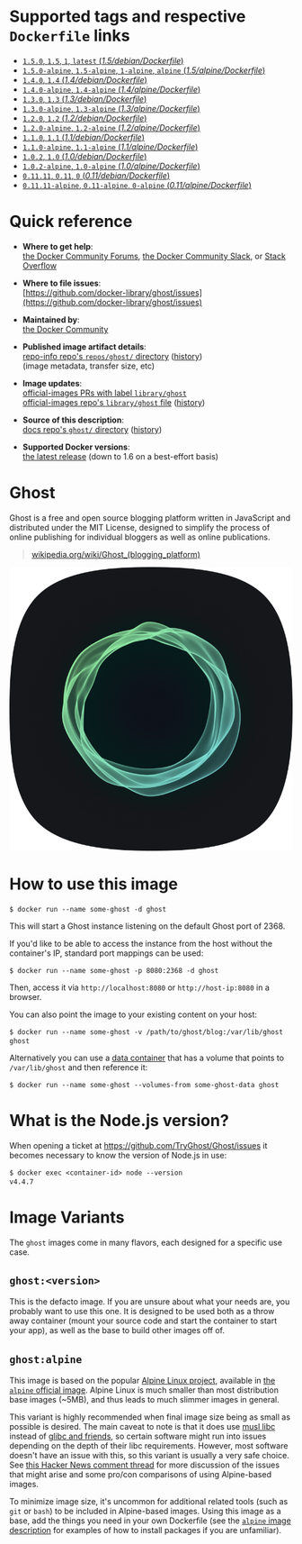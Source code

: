 <!--

********************************************************************************

WARNING:

    DO NOT EDIT "ghost/README.md"

    IT IS AUTO-GENERATED

    (from the other files in "ghost/" combined with a set of templates)

********************************************************************************

-->

# Supported tags and respective `Dockerfile` links

-	[`1.5.0`, `1.5`, `1`, `latest` (*1.5/debian/Dockerfile*)](https://github.com/docker-library/ghost/blob/4c1b126867a8c4c5ffa3aef8d4731d98e3d653ab/1.5/debian/Dockerfile)
-	[`1.5.0-alpine`, `1.5-alpine`, `1-alpine`, `alpine` (*1.5/alpine/Dockerfile*)](https://github.com/docker-library/ghost/blob/4c1b126867a8c4c5ffa3aef8d4731d98e3d653ab/1.5/alpine/Dockerfile)
-	[`1.4.0`, `1.4` (*1.4/debian/Dockerfile*)](https://github.com/docker-library/ghost/blob/15d038088197ab5daa697910a8816c70b34640f2/1.4/debian/Dockerfile)
-	[`1.4.0-alpine`, `1.4-alpine` (*1.4/alpine/Dockerfile*)](https://github.com/docker-library/ghost/blob/15d038088197ab5daa697910a8816c70b34640f2/1.4/alpine/Dockerfile)
-	[`1.3.0`, `1.3` (*1.3/debian/Dockerfile*)](https://github.com/docker-library/ghost/blob/9aeff503853b72b3885268e46dc591ca1f3451eb/1.3/debian/Dockerfile)
-	[`1.3.0-alpine`, `1.3-alpine` (*1.3/alpine/Dockerfile*)](https://github.com/docker-library/ghost/blob/9aeff503853b72b3885268e46dc591ca1f3451eb/1.3/alpine/Dockerfile)
-	[`1.2.0`, `1.2` (*1.2/debian/Dockerfile*)](https://github.com/docker-library/ghost/blob/34ab977f879ef312ae4dcd80af57ceaa52982eb9/1.2/debian/Dockerfile)
-	[`1.2.0-alpine`, `1.2-alpine` (*1.2/alpine/Dockerfile*)](https://github.com/docker-library/ghost/blob/34ab977f879ef312ae4dcd80af57ceaa52982eb9/1.2/alpine/Dockerfile)
-	[`1.1.0`, `1.1` (*1.1/debian/Dockerfile*)](https://github.com/docker-library/ghost/blob/34ab977f879ef312ae4dcd80af57ceaa52982eb9/1.1/debian/Dockerfile)
-	[`1.1.0-alpine`, `1.1-alpine` (*1.1/alpine/Dockerfile*)](https://github.com/docker-library/ghost/blob/34ab977f879ef312ae4dcd80af57ceaa52982eb9/1.1/alpine/Dockerfile)
-	[`1.0.2`, `1.0` (*1.0/debian/Dockerfile*)](https://github.com/docker-library/ghost/blob/34ab977f879ef312ae4dcd80af57ceaa52982eb9/1.0/debian/Dockerfile)
-	[`1.0.2-alpine`, `1.0-alpine` (*1.0/alpine/Dockerfile*)](https://github.com/docker-library/ghost/blob/34ab977f879ef312ae4dcd80af57ceaa52982eb9/1.0/alpine/Dockerfile)
-	[`0.11.11`, `0.11`, `0` (*0.11/debian/Dockerfile*)](https://github.com/docker-library/ghost/blob/b8f9e827062ba916dd1b0dcb21a2da536114f451/0.11/debian/Dockerfile)
-	[`0.11.11-alpine`, `0.11-alpine`, `0-alpine` (*0.11/alpine/Dockerfile*)](https://github.com/docker-library/ghost/blob/b8f9e827062ba916dd1b0dcb21a2da536114f451/0.11/alpine/Dockerfile)

# Quick reference

-	**Where to get help**:  
	[the Docker Community Forums](https://forums.docker.com/), [the Docker Community Slack](https://blog.docker.com/2016/11/introducing-docker-community-directory-docker-community-slack/), or [Stack Overflow](https://stackoverflow.com/search?tab=newest&q=docker)

-	**Where to file issues**:  
	[https://github.com/docker-library/ghost/issues](https://github.com/docker-library/ghost/issues)

-	**Maintained by**:  
	[the Docker Community](https://github.com/docker-library/ghost)

-	**Published image artifact details**:  
	[repo-info repo's `repos/ghost/` directory](https://github.com/docker-library/repo-info/blob/master/repos/ghost) ([history](https://github.com/docker-library/repo-info/commits/master/repos/ghost))  
	(image metadata, transfer size, etc)

-	**Image updates**:  
	[official-images PRs with label `library/ghost`](https://github.com/docker-library/official-images/pulls?q=label%3Alibrary%2Fghost)  
	[official-images repo's `library/ghost` file](https://github.com/docker-library/official-images/blob/master/library/ghost) ([history](https://github.com/docker-library/official-images/commits/master/library/ghost))

-	**Source of this description**:  
	[docs repo's `ghost/` directory](https://github.com/docker-library/docs/tree/master/ghost) ([history](https://github.com/docker-library/docs/commits/master/ghost))

-	**Supported Docker versions**:  
	[the latest release](https://github.com/docker/docker/releases/latest) (down to 1.6 on a best-effort basis)

# Ghost

Ghost is a free and open source blogging platform written in JavaScript and distributed under the MIT License, designed to simplify the process of online publishing for individual bloggers as well as online publications.

> [wikipedia.org/wiki/Ghost_(blogging_platform)](http://en.wikipedia.org/wiki/Ghost_%28blogging_platform%29)

![logo](https://raw.githubusercontent.com/docker-library/docs/c5b6d94dc8f0557925ab37ca43141c0efc5cc363/ghost/logo.png)

# How to use this image

```console
$ docker run --name some-ghost -d ghost
```

This will start a Ghost instance listening on the default Ghost port of 2368.

If you'd like to be able to access the instance from the host without the container's IP, standard port mappings can be used:

```console
$ docker run --name some-ghost -p 8080:2368 -d ghost
```

Then, access it via `http://localhost:8080` or `http://host-ip:8080` in a browser.

You can also point the image to your existing content on your host:

```console
$ docker run --name some-ghost -v /path/to/ghost/blog:/var/lib/ghost ghost
```

Alternatively you can use a [data container](http://docs.docker.com/engine/tutorials/dockervolumes/) that has a volume that points to `/var/lib/ghost` and then reference it:

```console
$ docker run --name some-ghost --volumes-from some-ghost-data ghost
```

# What is the Node.js version?

When opening a ticket at https://github.com/TryGhost/Ghost/issues it becomes necessary to know the version of Node.js in use:

```console
$ docker exec <container-id> node --version
v4.4.7
```

# Image Variants

The `ghost` images come in many flavors, each designed for a specific use case.

## `ghost:<version>`

This is the defacto image. If you are unsure about what your needs are, you probably want to use this one. It is designed to be used both as a throw away container (mount your source code and start the container to start your app), as well as the base to build other images off of.

## `ghost:alpine`

This image is based on the popular [Alpine Linux project](http://alpinelinux.org), available in [the `alpine` official image](https://hub.docker.com/_/alpine). Alpine Linux is much smaller than most distribution base images (~5MB), and thus leads to much slimmer images in general.

This variant is highly recommended when final image size being as small as possible is desired. The main caveat to note is that it does use [musl libc](http://www.musl-libc.org) instead of [glibc and friends](http://www.etalabs.net/compare_libcs.html), so certain software might run into issues depending on the depth of their libc requirements. However, most software doesn't have an issue with this, so this variant is usually a very safe choice. See [this Hacker News comment thread](https://news.ycombinator.com/item?id=10782897) for more discussion of the issues that might arise and some pro/con comparisons of using Alpine-based images.

To minimize image size, it's uncommon for additional related tools (such as `git` or `bash`) to be included in Alpine-based images. Using this image as a base, add the things you need in your own Dockerfile (see the [`alpine` image description](https://hub.docker.com/_/alpine/) for examples of how to install packages if you are unfamiliar).
